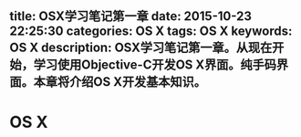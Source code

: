 title: OSX学习笔记第一章
date: 2015-10-23 22:25:30
categories: OS X
tags: OS X
keywords: OS X
description: OSX学习笔记第一章。从现在开始，学习使用Objective-C开发OS X界面。纯手码界面。本章将介绍OS X开发基本知识。
---
# OS X
